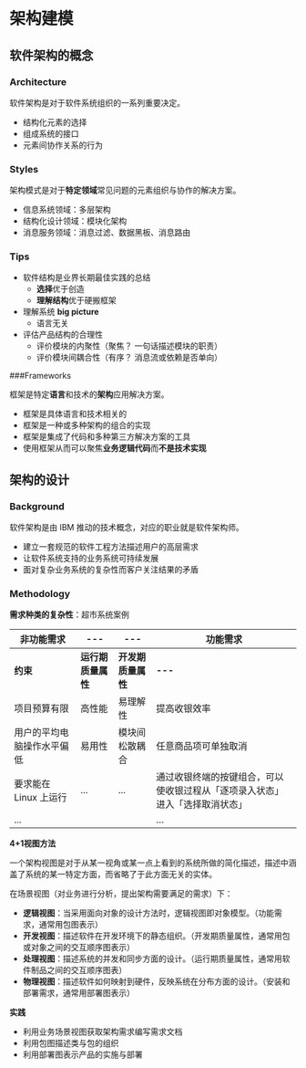 # 架构建模

## 软件架构的概念

### Architecture

软件架构是对于软件系统组织的一系列重要决定。

- 结构化元素的选择
- 组成系统的接口
- 元素间协作关系的行为

### Styles

架构模式是对于**特定领域**常见问题的元素组织与协作的解决方案。

- 信息系统领域：多层架构
- 结构化设计领域：模块化架构
- 消息服务领域：消息过滤、数据黑板、消息路由

### Tips

- 软件结构是业界长期最佳实践的总结
  - **选择**优于创造
  - **理解结构**优于硬搬框架
- 理解系统 **big picture**
  - 语言无关
- 评估产品结构的合理性
  - 评价模块的内聚性（聚焦？ 一句话描述模块的职责）
  - 评价模块间耦合性（有序？ 消息流或依赖是否单向）

###Frameworks

框架是特定**语言**和技术的**架构**应用解决方案。

- 框架是具体语言和技术相关的
- 框架是一种或多种架构的组合的实现
- 框架是集成了代码和多种第三方解决方案的工具
- 使用框架从而可以聚焦**业务逻辑代码**而**不是技术实现**

## 架构的设计

### Background

软件架构是由 IBM 推动的技术概念，对应的职业就是软件架构师。 

- 建立一套规范的软件工程方法描述用户的高层需求
- 让软件系统支持的业务系统可持续发展
- 面对复杂业务系统的复杂性而客户关注结果的矛盾



### Methodology

**需求种类的复杂性**：超市系统案例

| 非功能需求                 | ---                | ---                | 功能需求                                                     |
| -------------------------- | ------------------ | ------------------ | ------------------------------------------------------------ |
| **约束**                   | **运行期质量属性** | **开发期质量属性** | **---**                                                      |
| 项目预算有限               | 高性能             | 易理解性           | 提高收银效率                                                 |
| 用户的平均电脑操作水平偏低 | 易用性             | 模块间松散耦合     | 任意商品项可单独取消                                         |
| 要求能在 Linux 上运行      | ...                | ...                | 通过收银终端的按键组合，可以使收银过程从「逐项录入状态」进入「选择取消状态」 |
| ...                        |                    |                    | …                                                            |



**4+1视图方法**

一个架构视图是对于从某一视角或某一点上看到的系统所做的简化描述，描述中涵盖了系统的某一特定方面，而省略了于此方面无关的实体。

在场景视图（对业务进行分析，提出架构需要满足的需求）下：

- **逻辑视图**：当采用面向对象的设计方法时，逻辑视图即对象模型。（功能需求，通常用包图表示）
- **开发视图**：描述软件在开发环境下的静态组织。（开发期质量属性，通常用包或对象之间的交互顺序图表示）
- **处理视图**：描述系统的并发和同步方面的设计。（运行期质量属性，通常用软件制品之间的交互顺序图表）
- **物理视图**：描述软件如何映射到硬件，反映系统在分布方面的设计。（安装和部署需求，通常用部署图表示）



**实践**

- 利用业务场景视图获取架构需求编写需求文档
- 利用包图描述类与包的组织
- 利用部署图表示产品的实施与部署









